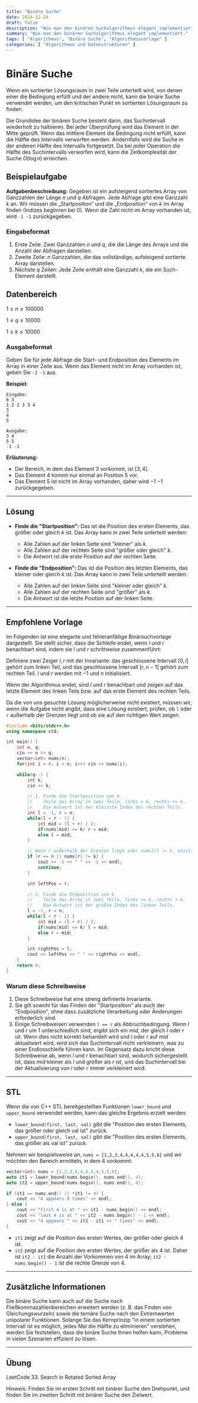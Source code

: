 ```yaml
---
title: "Binäre Suche"
date: 2024-12-24
draft: false
description: "Wie man den binären Suchalgorithmus elegant implementiert."
summary: "Wie man den binären Suchalgorithmus elegant implementiert."
tags: [ "Algorithmus", "Binäre Suche", "Algorithmusvorlage" ]
categories: [ "Algorithmen und Datenstrukturen" ]
---
```


# Binäre Suche

Wenn ein sortierter Lösungsraum in zwei Teile unterteilt wird, von denen einer die Bedingung erfüllt und der andere nicht, kann die binäre Suche verwendet werden, um den kritischen Punkt im sortierten Lösungsraum zu finden.

Die Grundidee der binären Suche besteht darin, das Suchintervall wiederholt zu halbieren. Bei jeder Überprüfung wird das Element in der Mitte geprüft. Wenn das mittlere Element die Bedingung nicht erfüllt, kann die Hälfte des Intervalls verworfen werden. Andernfalls wird die Suche in der anderen Hälfte des Intervalls fortgesetzt. Da bei jeder Operation die Hälfte des Suchintervalls verworfen wird, kann die Zeitkomplexität der Suche $O(\log n)$ erreichen.

## Beispielaufgabe

**Aufgabenbeschreibung:**
Gegeben ist ein aufsteigend sortiertes Array von Ganzzahlen der Länge $n$ und $q$ Abfragen. Jede Abfrage gibt eine Ganzzahl $k$ an. Wir müssen die „Startposition“ und die „Endposition“ von $k$ im Array finden (Indizes beginnen bei 0). Wenn die Zahl nicht im Array vorhanden ist, wird `-1 -1` zurückgegeben.

### Eingabeformat

1. Erste Zeile: Zwei Ganzzahlen $n$ und $q$, die die Länge des Arrays und die Anzahl der Abfragen darstellen.
2. Zweite Zeile: $n$ Ganzzahlen, die das vollständige, aufsteigend sortierte Array darstellen.
3. Nächste $q$ Zeilen: Jede Zeile enthält eine Ganzzahl $k$, die ein Such-Element darstellt.

## Datenbereich

$1 \leq n \leq 100000$

$1 \leq q \leq 10000$

$1 \leq k \leq 10000$

### Ausgabeformat

Geben Sie für jede Abfrage die Start- und Endposition des Elements im Array in einer Zeile aus. Wenn das Element nicht im Array vorhanden ist, geben Sie `-1 -1` aus.

**Beispiel:**

```
Eingabe:
6 3
1 2 2 3 3 4
3
4
5

Ausgabe:
3 4
5 5
-1 -1
```

**Erläuterung:**

- Der Bereich, in dem das Element $3$ vorkommt, ist $[3, 4]$.
- Das Element $4$ kommt nur einmal an Position $5$ vor.
- Das Element $5$ ist nicht im Array vorhanden, daher wird $-1$ $-1$ zurückgegeben.

---

## Lösung

- **Finde die "Startposition":**
  Das ist die Position des ersten Elements, das größer oder gleich $k$ ist. Das Array kann in zwei Teile unterteilt werden:
    - Alle Zahlen auf der linken Seite sind "kleiner" als $k$.
    - Alle Zahlen auf der rechten Seite sind "größer oder gleich" $k$.
    - Die Antwort ist die erste Position auf der rechten Seite.

- **Finde die "Endposition":**
  Das ist die Position des letzten Elements, das kleiner oder gleich $k$ ist. Das Array kann in zwei Teile unterteilt werden:
    - Alle Zahlen auf der linken Seite sind "kleiner oder gleich" $k$.
    - Alle Zahlen auf der rechten Seite sind "größer" als $k$.
    - Die Antwort ist die letzte Position auf der linken Seite.

---

## Empfohlene Vorlage

Im Folgenden ist eine elegante und fehleranfällige Binärsuchvorlage dargestellt. Sie stellt sicher, dass die Schleife endet, wenn $l$ und $r$ benachbart sind, indem sie $l$ und $r$ schrittweise zusammenführt:

Definiere zwei Zeiger $l, r$ mit der Invariante: das geschlossene Intervall $[0, l]$ gehört zum linken Teil, und das geschlossene Intervall $[r, n - 1]$ gehört zum rechten Teil. $l$ und $r$ werden mit $-1$ und $n$ initialisiert.

Wenn der Algorithmus endet, sind $l$ und $r$ benachbart und zeigen auf das letzte Element des linken Teils bzw. auf das erste Element des rechten Teils.

Da die von uns gesuchte Lösung möglicherweise nicht existiert, müssen wir, wenn die Aufgabe nicht angibt, dass eine Lösung existiert, prüfen, ob `l` oder `r` außerhalb der Grenzen liegt und ob sie auf den richtigen Wert zeigen.

```cpp
#include <bits/stdc++.h>
using namespace std;

int main() {
    int n, q;
    cin >> n >> q;
    vector<int> nums(n);
    for(int i = 0; i < n; i++) cin >> nums[i];

    while(q--) {
        int k;
        cin >> k;

        // 1. Finde die Startposition von k
        //    Teile das Array in zwei Teile, links < k, rechts >= k.
        //    Die Antwort ist der kleinste Index des rechten Teils.
        int l = -1, r = n;
        while(l < r - 1) {
            int mid = (l + r) / 2;
            if(nums[mid] >= k) r = mid; 
            else l = mid;
        }

        // Wenn r außerhalb der Grenzen liegt oder nums[r] != k, existiert k nicht
        if (r == n || nums[r] != k) {
            cout << -1 << " " << -1 << endl;
            continue;
        }

        int leftPos = r;

        // 2. Finde die Endposition von k
        //    Teile das Array in zwei Teile, links <= k, rechts > k.
        //    Die Antwort ist der größte Index des linken Teils.
        l = -1, r = n;
        while(l < r - 1) {
            int mid = (l + r) / 2;
            if(nums[mid] <= k) l = mid;
            else r = mid;
        }

        int rightPos = l;
        cout << leftPos << " " << rightPos << endl;
    }
    return 0;
}
```

### Warum diese Schreibweise

1. Diese Schreibweise hat eine streng definierte Invariante.
2. Sie gilt sowohl für das Finden der "Startposition" als auch der "Endposition", ohne dass zusätzliche Verarbeitung oder Änderungen erforderlich sind.
3. Einige Schreibweisen verwenden `l == r` als Abbruchbedingung. Wenn $l$ und $r$ um $1$ unterschiedlich sind, ergibt sich ein $mid$, der gleich $l$ oder $r$ ist. Wenn dies nicht korrekt behandelt wird und $l$ oder $r$ auf $mid$ aktualisiert wird, wird sich das Suchintervall nicht verkleinern, was zu einer Endlosschleife führen kann. Im Gegensatz dazu bricht diese Schreibweise ab, wenn $l$ und $r$ benachbart sind, wodurch sichergestellt ist, dass $mid$ kleiner als $l$ und größer als $r$ ist, und das Suchintervall bei der Aktualisierung von $l$ oder $r$ immer verkleinert wird.

---

## STL

Wenn die von C++ STL bereitgestellten Funktionen `lower_bound` und `upper_bound` verwendet werden, kann das gleiche Ergebnis erzielt werden:

- `lower_bound(first, last, val)` gibt die "Position des ersten Elements, das größer oder gleich val ist" zurück.
- `upper_bound(first, last, val)` gibt die "Position des ersten Elements, das größer als val ist" zurück.

Nehmen wir beispielsweise an, `nums = {1,2,3,4,4,4,4,4,5,5,6}` und wir möchten den Bereich ermitteln, in dem 4 vorkommt:

```cpp
vector<int> nums = {1,2,3,4,4,4,4,4,5,5,6};
auto it1 = lower_bound(nums.begin(), nums.end(), 4);
auto it2 = upper_bound(nums.begin(), nums.end(), 4);

if (it1 == nums.end() || *it1 != 4) {
    cout << "4 appears 0 times" << endl;
} else {
    cout << "first 4 is at " << it1 - nums.begin() << endl;
    cout << "last 4 is at " << it2 - nums.begin() - 1 << endl;
    cout << "4 appears " << it2 - it1 << " times" << endl;
}
```

- `it1` zeigt auf die Position des ersten Wertes, der größer oder gleich $4$ ist.
- `it2` zeigt auf die Position des ersten Wertes, der größer als $4$ ist.
  Daher ist `it2 - it1` die Anzahl der Vorkommen von $4$ im Array; `it2 - nums.begin() - 1` ist die rechte Grenze von $4$.

---

## Zusätzliche Informationen

Die binäre Suche kann auch auf die Suche nach Fließkommazahlenbereichen erweitert werden (z. B. das Finden von Gleichungswurzeln) sowie die ternäre Suche nach den Extremwerten unipolarer Funktionen.
Solange Sie das Kernprinzip "in einem sortierten Intervall ist es möglich, jedes Mal die Hälfte zu eliminieren" verstehen, werden Sie feststellen, dass die binäre Suche Ihnen helfen kann, Probleme in vielen Szenarien effizient zu lösen.

---

## Übung

LeetCode 33. Search in Rotated Sorted Array

Hinweis: Finden Sie im ersten Schritt mit binärer Suche den Drehpunkt, und finden Sie im zweiten Schritt mit binärer Suche den Zielwert.